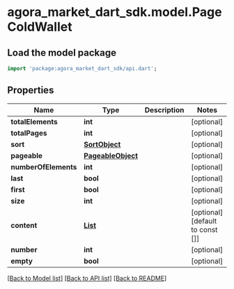 # agora_market_dart_sdk.model.PageColdWallet

## Load the model package
```dart
import 'package:agora_market_dart_sdk/api.dart';
```

## Properties
Name | Type | Description | Notes
------------ | ------------- | ------------- | -------------
**totalElements** | **int** |  | [optional] 
**totalPages** | **int** |  | [optional] 
**sort** | [**SortObject**](SortObject.md) |  | [optional] 
**pageable** | [**PageableObject**](PageableObject.md) |  | [optional] 
**numberOfElements** | **int** |  | [optional] 
**last** | **bool** |  | [optional] 
**first** | **bool** |  | [optional] 
**size** | **int** |  | [optional] 
**content** | [**List<ColdWallet>**](ColdWallet.md) |  | [optional] [default to const []]
**number** | **int** |  | [optional] 
**empty** | **bool** |  | [optional] 

[[Back to Model list]](../README.md#documentation-for-models) [[Back to API list]](../README.md#documentation-for-api-endpoints) [[Back to README]](../README.md)


